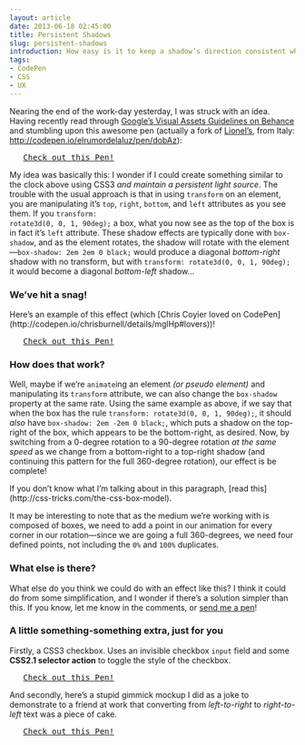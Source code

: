 ```yaml
---
layout: article
date: 2013-06-18 02:45:00
title: Persistent Shadows
slug: persistent-shadows
introduction: How easy is it to keep a shadow’s direction consistent whilst rotating an element?
tags:
- CodePen
- CSS
- UX
---
```


Nearing the end of the work-day yesterday, I was struck with an idea. Having recently read through [Google’s Visual Assets Guidelines on Behance](http://www.behance.net/gallery/Google-Visual-Assets-Guidelines-Part-1/9028077) and stumbling upon this awesome pen (actually a fork of [Lionel’s](http://codepen.io/elrumordelaluz), from Italy: <http://codepen.io/elrumordelaluz/pen/dobAz>):

<pre class="codepen" data-height="220" data-type="result" data-href="kJcGE" data-user="chrisburnell" data-safe="true"> <code> </code> <a href="http://codepen.io/chrisburnell/pen/kJcGE">Check out this Pen!</a> </pre>

My idea was basically this: I wonder if I could create something similar to the clock above using CSS3 *and maintain a persistent light source*. The trouble with the usual approach is that in using <code>transform</code> on an element, you are manipulating it’s <code>top</code>, <code>right</code>, <code>bottom</code>, and <code>left</code> attributes as you see them. If you <code>transform: rotate3d(0, 0, 1, 90deg);</code> a box, what you now see as the top of the box is in fact it’s <code>left</code> attribute. These shadow effects are typically done with <code>box-shadow</code>, and as the element rotates, the shadow will rotate with the element&mdash;<code>box-shadow: 2em 2em 0 black;</code> would produce a diagonal *bottom-right* shadow with no transform, but with <code>transform: rotate3d(0, 0, 1, 90deg);</code> it would become a diagonal *bottom-left* shadow...

### We’ve hit a snag!

<aside><p>Here’s an example of this effect (which [Chris Coyier loved on CodePen](http://codepen.io/chrisburnell/details/mglHp#lovers))!</p></aside><pre class="codepen" data-height="425" data-type="result" data-href="mglHp" data-user="chrisburnell" data-safe="true"> <code> </code> <a href="http://codepen.io/chrisburnell/pen/mglHp">Check out this Pen!</a> </pre>

### How does that work?

Well, maybe if we’re <code>animate</code>ing an element *(or pseudo element)* and manipulating its <code>transform</code> attribute, we can also change the <code>box-shadow</code> property at the same rate. Using the same example as above, if we say that when the box has the rule <code>transform: rotate3d(0, 0, 1, 90deg);</code>, it should *also* have <code>box-shadow: 2em -2em 0 black;</code>, which puts a shadow on the top-right of the box, which appears to be the bottom-right, as desired. Now, by switching from a 0-degree rotation to a 90-degree rotation *at the same speed* as we change from a bottom-right to a top-right shadow (and continuing this pattern for the full 360-degree rotation), our effect is be complete!

<aside><p>If you don’t know what I’m talking about in this paragraph, [read this](http://css-tricks.com/the-css-box-model).</p></aside><p>It may be interesting to note that as the medium we’re working with is composed of boxes, we need to add a point in our animation for every corner in our rotation&mdash;since we are going a full 360-degrees, we need four defined points, not including the <code>0%</code> and <code>100%</code> duplicates.</p>

### What else is there?

What else do you think we could do with an effect like this? I think it could do from some simplification, and I wonder if there’s a solution simpler than this. If you know, let me know in the comments, or [send me a pen](http://codepen.io)!

### A little something-something extra, just for you

Firstly, a CSS3 checkbox. Uses an invisible checkbox <code>input</code> field and some **CSS2.1 selector action** to toggle the style of the checkbox.

<pre class="codepen" data-height="150" data-type="result" data-href="arouk" data-user="chrisburnell" data-safe="true"> <code> </code> <a href="http://codepen.io/chrisburnell/pen/arouk">Check out this Pen!</a> </pre>

And secondly, here’s a stupid gimmick mockup I did as a joke to demonstrate to a friend at work that converting from *left-to-right* to *right-to-left* text was a piece of cake.

<pre class="codepen" data-height="200" data-type="result" data-href="DoJKw" data-user="chrisburnell" data-safe="true"> <code> </code> <a href="http://codepen.io/chrisburnell/pen/DoJKw">Check out this Pen!</a> </pre>
<script src="http://codepen.io/assets/embed/ei.js"></script>

